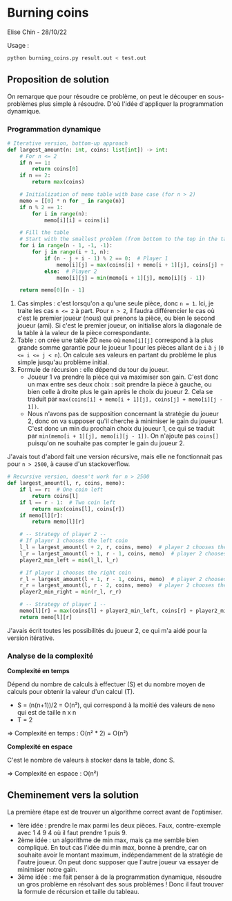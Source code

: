 # Burning coins

Elise Chin - 28/10/22

Usage :

```bash
python burning_coins.py result.out < test.out
```

## Proposition de solution

On remarque que pour résoudre ce problème, on peut le découper en sous-problèmes plus simple à résoudre. D'où l'idée d'appliquer la programmation dynamique. 

### Programmation dynamique

```Python
# Iterative version, bottom-up approach
def largest_amount(n: int, coins: list[int]) -> int:
    # For n <= 2
    if n == 1:
        return coins[0]
    if n == 2:
        return max(coins)

    # Initialization of memo table with base case (for n > 2)
    memo = [[0] * n for _ in range(n)]
    if n % 2 == 1:
        for i in range(n):
            memo[i][i] = coins[i]

    # Fill the table
    # Start with the smallest problem (from bottom to the top in the table)
    for i in range(n - 1, -1, -1):
        for j in range(i + 1, n):
            if (n - j + i - 1) % 2 == 0:  # Player 1
                memo[i][j] = max(coins[i] + memo[i + 1][j], coins[j] + memo[i][j - 1])
            else:  # Player 2
                memo[i][j] = min(memo[i + 1][j], memo[i][j - 1])

    return memo[0][n - 1]
```


1. Cas simples : c'est lorsqu'on a qu'une seule pièce, donc `n = 1`. Ici, je traite les cas `n <= 2` à part. Pour `n > 2`, il faudra différencier le cas où c'est le premier joueur (nous) qui prenons la pièce, ou bien le second joueur (ami). Si c'est le premier joueur, on initialise alors la diagonale de la table à la valeur de la pièce correspondante.
2. Table : on crée une table 2D `memo` où `memo[i][j]` correspond à la plus grande somme garantie pour le joueur 1 pour les pièces allant de `i` à `j` (`0 <= i <= j < n`). On calcule ses valeurs en partant du problème le plus simple jusqu'au problème initial.
3. Formule de récursion : elle dépend du tour du joueur.
    - Joueur 1 va prendre la pièce qui va maximiser son gain. C'est donc un max entre ses deux choix : soit prendre la pièce à gauche, ou bien celle à droite plus le gain après le choix du joueur 2. Cela se traduit par `max(coins[i] + memo[i + 1][j], coins[j] + memo[i][j - 1])`.
    - Nous n'avons pas de supposition concernant la stratégie du joueur 2, donc on va supposer qu'il cherche à minimiser le gain du joueur 1. C'est donc un min du prochain choix du joueur 1, ce qui se traduit par `min(memo[i + 1][j], memo[i][j - 1])`. On n'ajoute pas `coins[]` puisqu'on ne souhaite pas compter le gain du joueur 2.

J'avais tout d'abord fait une version récursive, mais elle ne fonctionnait pas pour `n > 2500`, à cause d'un stackoverflow.

```Python
# Recursive version, doesn't work for n > 2500
def largest_amount(l, r, coins, memo):
    if l == r:  # One coin left
        return coins[l]
    if l == r - 1:  # Two coin left
        return max(coins[l], coins[r])
    if memo[l][r]:
        return memo[l][r]

    # -- Strategy of player 2 --
    # If player 1 chooses the left coin
    l_l = largest_amount(l + 2, r, coins, memo)  # player 2 chooses the next left coin
    l_r = largest_amount(l + 1, r - 1, coins, memo)  # player 2 chooses the right coin
    player2_min_left = min(l_l, l_r)

    # If player 1 chooses the right coin
    r_l = largest_amount(l + 1, r - 1, coins, memo)  # player 2 chooses the left coin
    r_r = largest_amount(l, r - 2, coins, memo)  # player 2 chooses the next right coin
    player2_min_right = min(r_l, r_r)

    # -- Strategy of player 1 --
    memo[l][r] = max(coins[l] + player2_min_left, coins[r] + player2_min_right)
    return memo[l][r]
```
J'avais écrit toutes les possibilités du joueur 2, ce qui m'a aidé pour la version itérative.


### Analyse de la complexité

__Complexité en temps__

Dépend du nombre de calculs à effectuer (S) et du nombre moyen de calculs pour obtenir la valeur d'un calcul (T).

- S = (n(n+1))/2 = O(n²), qui correspond à la moitié des valeurs de `memo`  qui est de taille n x n
- T = 2

=> Complexité en temps : O(n² * 2) = O(n²)

__Complexité en espace__

C'est le nombre de valeurs à stocker dans la table, donc S.

=> Complexité en espace : O(n²)


## Cheminement vers la solution
La première étape est de trouver un algorithme correct avant de l'optimiser.

- 1ère idée : prendre le max parmi les deux pièces. Faux, contre-exemple avec 1 4 9 4 où il faut prendre 1 puis 9.
- 2ème idée : un algorithme de min max, mais ça me semble bien compliqué. En tout cas l'idée du min max, bonne à prendre, car on souhaite avoir le montant maximum, indépendamment de la stratégie de l'autre joueur. On peut donc supposer que l'autre joueur va essayer de minimiser notre gain.
- 3ème idée : me fait penser à de la programmation dynamique, résoudre un gros problème en résolvant des sous problèmes ! Donc il faut trouver la formule de récursion et taille du tableau.

